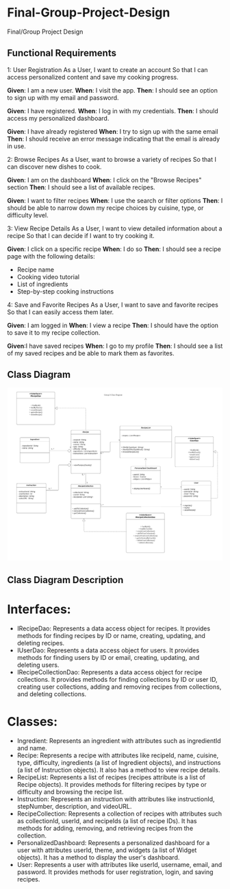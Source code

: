 # Final-Group-Project-Design
Final/Group Project Design




## Functional Requirements

 1: User Registration
As a User, I want to create an account
So that I can access personalized content and save my cooking progress.

**Given**: I am a new user.
**When**: I visit the app.
**Then**: I should see an option to sign up with my email and password.

**Given**: I have registered.
**When**: I log in with my credentials.
**Then**: I should access my personalized dashboard.

**Given**: I have already registered
**When**: I try to sign up with the same email
**Then**: I should receive an error message indicating that the email is already in use.


2: Browse Recipes
As a User, want to browse a variety of recipes
So that I can discover new dishes to cook.

**Given**: I am on the dashboard
**When**: I click on the "Browse Recipes" section
**Then**: I should see a list of available recipes.

**Given**: I want to filter recipes
**When**: I use the search or filter options
**Then**: I should be able to narrow down my recipe choices by cuisine, type, or difficulty level.

 3: View Recipe Details
As a User, I want to view detailed information about a recipe
So that I can decide if I want to try cooking it.

**Given**: I click on a specific recipe
**When**: I do so
**Then**: I should see a recipe page with the following details:
- Recipe name
- Cooking video tutorial
- List of ingredients
- Step-by-step cooking instructions

 4: Save and Favorite Recipes
As a User, I want to save and favorite recipes
So that I can easily access them later.

**Given**: I am logged in
**When**: I view a recipe
**Then**: I should have the option to save it to my recipe collection.

**Given**:I have saved recipes
**When**: I go to my profile
**Then**: I should see a list of my saved recipes and be able to mark them as favorites.


## Class Diagram

![Class Diagram](https://github.com/YifanBian-bianya/private/blob/master/Class%20diagram%20with%20UML%20notation.png)

## Class Diagram Description

# Interfaces:

- IRecipeDao: Represents a data access object for recipes. It provides methods for finding recipes by ID or name, creating, updating, and deleting recipes.
- IUserDao: Represents a data access object for users. It provides methods for finding users by ID or email, creating, updating, and deleting users.
- IRecipeCollectionDao: Represents a data access object for recipe collections. It provides methods for finding collections by ID or user ID, creating user collections, adding and removing recipes from collections, and deleting collections.

# Classes:

- Ingredient: Represents an ingredient with attributes such as ingredientId and name.
- Recipe: Represents a recipe with attributes like recipeId, name, cuisine, type, difficulty, ingredients (a list of Ingredient objects), and instructions (a list of Instruction objects). It also has a method to view recipe details.
- RecipeList: Represents a list of recipes (recipes attribute is a list of Recipe objects). It provides methods for filtering recipes by type or difficulty and browsing the recipe list.
- Instruction: Represents an instruction with attributes like instructionId, stepNumber, description, and videoURL.
- RecipeCollection: Represents a collection of recipes with attributes such as collectionId, userId, and recipeIds (a list of recipe IDs). It has methods for adding, removing, and retrieving recipes from the collection.
- PersonalizedDashboard: Represents a personalized dashboard for a user with attributes userId, theme, and widgets (a list of Widget objects). It has a method to display the user's dashboard.
- User: Represents a user with attributes like userId, username, email, and password. It provides methods for user registration, login, and saving recipes.


